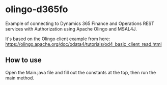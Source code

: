 # olingo-d365fo

Example of connecting to Dynamics 365 Finance and Operations REST services with Authorization using Apache Olingo and MSAL4J.

It's based on the Olingo client example from here: https://olingo.apache.org/doc/odata4/tutorials/od4_basic_client_read.html

## How to use

Open the Main.java file and fill out the constants at the top, then run the main method.
